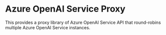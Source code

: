 # Azure OpenAI Service Proxy

This provides a proxy library of Azure OpenAI Service API that round-robins multiple Azure OpenAI Service instances.
